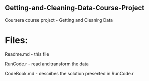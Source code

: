 ## Getting-and-Cleaning-Data-Course-Project
Coursera course project - Getting and Cleaning Data


# Files:

Readme.md - this file

RunCode.r - read and transform the data

CodeBook.md - describes the solution presented in RunCode.r
